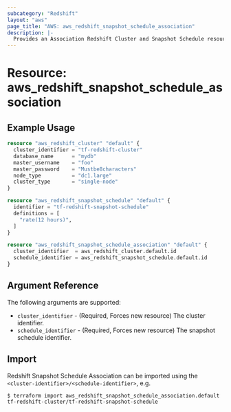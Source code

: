 ```yaml
---
subcategory: "Redshift"
layout: "aws"
page_title: "AWS: aws_redshift_snapshot_schedule_association"
description: |-
  Provides an Association Redshift Cluster and Snapshot Schedule resource.
---
```


# Resource: aws_redshift_snapshot_schedule_association

## Example Usage

```terraform
resource "aws_redshift_cluster" "default" {
  cluster_identifier = "tf-redshift-cluster"
  database_name      = "mydb"
  master_username    = "foo"
  master_password    = "Mustbe8characters"
  node_type          = "dc1.large"
  cluster_type       = "single-node"
}

resource "aws_redshift_snapshot_schedule" "default" {
  identifier = "tf-redshift-snapshot-schedule"
  definitions = [
    "rate(12 hours)",
  ]
}

resource "aws_redshift_snapshot_schedule_association" "default" {
  cluster_identifier  = aws_redshift_cluster.default.id
  schedule_identifier = aws_redshift_snapshot_schedule.default.id
}
```

## Argument Reference

The following arguments are supported:

* `cluster_identifier` - (Required, Forces new resource) The cluster identifier.
* `schedule_identifier` - (Required, Forces new resource) The snapshot schedule identifier.

## Import

Redshift Snapshot Schedule Association can be imported using the `<cluster-identifier>/<schedule-identifier>`, e.g.

```
$ terraform import aws_redshift_snapshot_schedule_association.default tf-redshift-cluster/tf-redshift-snapshot-schedule
```
